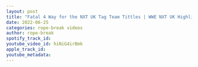 ```yaml
---
layout: post
title: "Fatal 4 Way for the NXT UK Tag Team Tittles | WWE NXT UK Highlights"
date: 2022-06-25
categories: rope-break videos
author: rope-break
spotify_track_id: 
youtube_video_id: hiNiG4irBmk
apple_track_id: 
youtube_metadata: 
---
```

